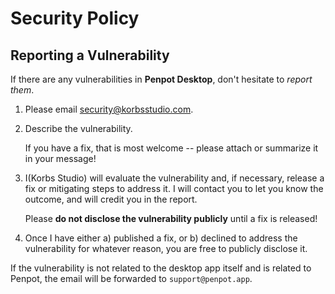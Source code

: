 # Security Policy
## Reporting a Vulnerability
If there are any vulnerabilities in **Penpot Desktop**, don't hesitate to _report them_.

1. Please email [security@korbsstudio.com](mailto:security@korbsstudio.com).
2. Describe the vulnerability.

   If you have a fix, that is most welcome -- please attach or summarize it in your message!

3. I(Korbs Studio) will evaluate the vulnerability and, if necessary, release a fix or mitigating steps to address it. I will contact you to let you know the outcome, and will credit you in the report.

   Please **do not disclose the vulnerability publicly** until a fix is released!

4. Once I have either a) published a fix, or b) declined to address the vulnerability for whatever reason, you are free to publicly disclose it.

If the vulnerability is not related to the desktop app itself and is related to Penpot, the email will be forwarded to `support@penpot.app`.
